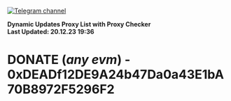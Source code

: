 [![Telegram channel](https://img.shields.io/endpoint?url=https://runkit.io/damiankrawczyk/telegram-badge/branches/master?url=https://t.me/n4z4v0d)](https://t.me/n4z4v0d) 

**Dynamic Updates Proxy List with Proxy Checker**  
**Last Updated: 20.12.23 19:36**

# DONATE (_any evm_) - 0xDEADf12DE9A24b47Da0a43E1bA70B8972F5296F2

